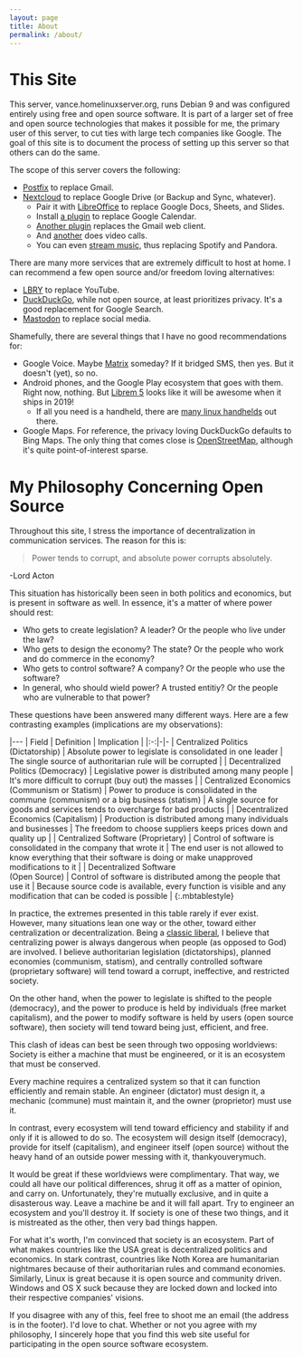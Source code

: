 ```yaml
---
layout: page
title: About
permalink: /about/
---
```


# This Site
This server, vance.homelinuxserver.org, runs Debian 9 and was configured entirely using free and open source software. It is part of a larger set of free and open source technologies that makes it possible for me, the primary user of this server, to cut ties with large tech companies like Google. The goal of this site is to document the process of setting up this server so that others can do the same.

The scope of this server covers the following:
 * [Postfix](/serverdocs/email-with-postfix.html) to replace Gmail.
 * [Nextcloud](/serverdocs/file-sharing-with-nextcloud.html) to replace Google Drive (or Backup and Sync, whatever).
   * Pair it with [LibreOffice](https://www.libreoffice.org/) to replace Google Docs, Sheets, and Slides.
   * Install [a plugin](https://apps.nextcloud.com/apps/calendar) to replace Google Calendar.
   * [Another plugin](https://apps.nextcloud.com/apps/mail) replaces the Gmail web client.
   * And [another](https://apps.nextcloud.com/apps/spreed) does video calls.
   * You can even [stream music](https://apps.nextcloud.com/apps/music), thus replacing Spotify and Pandora.

There are many more services that are extremely difficult to host at home. I can recommend a few open source and/or freedom loving alternatives:
 * [LBRY](/clientdocs/videos-with-lbry.html) to replace YouTube.
 * [DuckDuckGo](https://duckduckgo.com/), while not open source, at least prioritizes privacy. It's a good replacement for Google Search.
 * [Mastodon](https://mastodon.social/about) to replace social media.

Shamefully, there are several things that I have no good recommendations for:
 * Google Voice. Maybe [Matrix](https://matrix.org/) someday? If it bridged SMS, then yes. But it doesn't (yet), so no.
 * Android phones, and the Google Play ecosystem that goes with them. Right now, nothing. But [Librem 5](https://puri.sm/shop/librem-5/) looks like it will be awesome when it ships in 2019!
   * If all you need is a handheld, there are [many linux handhelds](https://www.reddit.com/r/linux/comments/4biamr/a_list_of_handheldpocket_linux_computers/) out there.
 * Google Maps. For reference, the privacy loving DuckDuckGo defaults to Bing Maps. The only thing that comes close is [OpenStreetMap](https://www.openstreetmap.org), although it's quite point-of-interest sparse.

# My Philosophy Concerning Open Source
Throughout this site, I stress the importance of decentralization in communication services. The reason for this is:

>Power tends to corrupt, and absolute power corrupts absolutely.

-Lord Acton

This situation has historically been seen in both politics and economics, but is present in software as well. In essence, it's a matter of where power should rest:
 * Who gets to create legislation? A leader? Or the people who live under the law?
 * Who gets to design the economy? The state? Or the people who work and do commerce in the economy?
 * Who gets to control software? A company? Or the people who use the software?
 * In general, who should wield power? A trusted entitiy? Or the people who are vulnerable to that power?

These questions have been answered many different ways. Here are a few contrasting examples (implications are my observations):

|---
| Field | Definition | Implication |
|:-:|-|-
| Centralized Politics (Dictatorship) | Absolute power to legislate is consolidated in one leader | The single source of authoritarian rule will be corrupted |
| Decentralized Politics (Democracy) | Legislative power is distributed among many people | It's more difficult to corrupt (buy out) the masses |
| Centralized Economics <br> (Communism or Statism) | Power to produce is consolidated in the commune (communism) or a big business (statism) | A single source for goods and services tends to overcharge for bad products |
| Decentralized Economics (Capitalism) | Production is distributed among many individuals and businesses | The freedom to choose suppliers keeps prices down and quality up |
| Centralized Software (Proprietary) | Control of software is consolidated in the company that wrote it | The end user is not allowed to know everything that their software is doing or make unapproved modifications to it |
| Decentralized Software <br> (Open Source) | Control of software is distributed among the people that use it | Because source code is available, every function is visible and any modification that can be coded is possible |
{:.mbtablestyle}

In practice, the extremes presented in this table rarely if ever exist. However, many situations lean one way or the other, toward either centralization or decentralization. Being a [classic liberal](https://www.sciencedaily.com/terms/classical_liberalism.htm), I believe that centralizing power is always dangerous when people (as opposed to God) are involved. I believe authoritarian legislation (dictatorships), planned economies (communism, statism), and centrally controlled software (proprietary software) will tend toward a corrupt, ineffective, and restricted society.

On the other hand, when the power to legislate is shifted to the people (democracy), and the power to produce is held by individuals (free market capitalism), and the power to modify software is held by users (open source software), then society will tend toward being just, efficient, and free.

This clash of ideas can best be seen through two opposing worldviews: Society is either a machine that must be engineered, or it is an ecosystem that must be conserved.

Every machine requires a centralized system so that it can function efficiently and remain stable. An engineer (dictator) must design it, a mechanic (commune) must maintain it, and the owner (proprietor) must use it.

In contrast, every ecosystem will tend toward efficiency and stability if and only if it is allowed to do so. The ecosystem will design itself (democracy), provide for itself (capitalism), and engineer itself (open source) without the heavy hand of an outside power messing with it, thankyouverymuch.

It would be great if these worldviews were complimentary. That way, we could all have our political differences, shrug it off as a matter of opinion, and carry on. Unfortunately, they're mutually exclusive, and in quite a disasterous way. Leave a machine be and it will fall apart. Try to engineer an ecosystem and you'll destroy it. If society is one of these two things, and it is mistreated as the other, then very bad things happen.

For what it's worth, I'm convinced that society is an ecosystem. Part of what makes countries like the USA great is decentralized politics and economics. In stark contrast, countries like Noth Korea are humanitarian nightmares because of their authoritarian rules and command economies. Similarly, Linux is great because it is open source and community driven. Windows and OS X suck because they are locked down and locked into their respective companies' visions.

If you disagree with any of this, feel free to shoot me an email (the address is in the footer). I'd love to chat. Whether or not you agree with my philosophy, I sincerely hope that you find this web site useful for participating in the open source software ecosystem.
